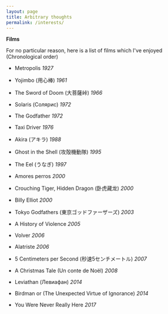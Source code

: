 ```yaml
---
layout: page
title: Arbitrary thoughts
permalink: /interests/
---
```


**Films**

For no particular reason, here is a list of films which I've enjoyed (Chronological order)

- Metropolis *1927*

- Yojimbo (用心棒) *1961*

- The Sword of Doom (大菩薩峠) *1966*

- Solaris (Солярис) *1972*

- The Godfather *1972*

- Taxi Driver *1976*

- Akira (アキラ) *1988*

- Ghost in the Shell (攻殻機動隊) *1995*

- The Eel (うなぎ) *1997*

- Amores perros *2000*

- Crouching Tiger, Hidden Dragon (卧虎藏龙) *2000*

- Billy Elliot *2000*

- Tokyo Godfathers (東京ゴッドファーザーズ) *2003*

- A History of Violence *2005*

- Volver *2006*

- Alatriste *2006*

- 5 Centimeters per Second (秒速5センチメートル) *2007*

- A Christmas Tale (Un conte de Noël) *2008*

- Leviathan (Левиафан) *2014*

- Birdman or (The Unexpected Virtue of Ignorance) *2014*

- You Were Never Really Here *2017*